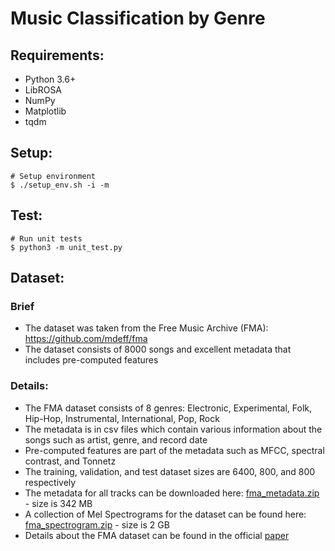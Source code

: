 # Music Classification by Genre


## Requirements:
* Python 3.6+
* LibROSA
* NumPy
* Matplotlib
* tqdm

## Setup:
```
# Setup environment
$ ./setup_env.sh -i -m
```

## Test:
```
# Run unit tests
$ python3 -m unit_test.py
```

## Dataset:
### Brief
* The dataset was taken from the Free Music Archive (FMA): https://github.com/mdeff/fma
* The dataset consists of 8000 songs and excellent metadata that includes pre-computed features

### Details:
* The FMA dataset consists of 8 genres: Electronic, Experimental, Folk, Hip-Hop, Instrumental, International, Pop, Rock
* The metadata is in csv files which contain various information about the songs such as artist, genre, and record date
* Pre-computed features are part of the metadata such as MFCC, spectral contrast, and Tonnetz
* The training, validation, and test dataset sizes are 6400, 800, and 800 respectively 
* The metadata for all tracks can be downloaded here: [fma_metadata.zip](https://os.unil.cloud.switch.ch/fma/fma_metadata.zip) - size is 342 MB
* A collection of Mel Spectrograms for the dataset can be found here: [fma_spectrogram.zip](https://drive.google.com/open?id=1mzDKmLba9CooaCL-46H1fmxBD2m4ovhP) - size is 2 GB
* Details about the FMA dataset can be found in the official [paper](https://arxiv.org/pdf/1612.01840.pdf)


